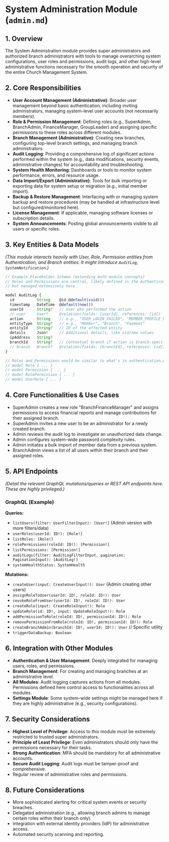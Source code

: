# System Administration Module (`admin.md`)

## 1. Overview

The System Administration module provides super administrators and authorized branch administrators with tools to manage overarching system configurations, user roles and permissions, audit logs, and other high-level administrative functions necessary for the smooth operation and security of the entire Church Management System.

## 2. Core Responsibilities

-   **User Account Management (Administrative)**: Broader user management beyond basic authentication, including inviting administrators, managing system-level user accounts (not necessarily members).
-   **Role & Permission Management**: Defining roles (e.g., SuperAdmin, BranchAdmin, FinanceManager, GroupLeader) and assigning specific permissions to these roles across different modules.
-   **Branch Management (Administrative)**: Creating new branches, configuring top-level branch settings, and managing branch administrators.
-   **Audit Logging**: Providing a comprehensive log of significant actions performed within the system (e.g., data modifications, security events, administrative changes) for accountability and troubleshooting.
-   **System Health Monitoring**: Dashboards or tools to monitor system performance, errors, and resource usage.
-   **Data Import/Export (Administrative)**: Tools for bulk importing or exporting data for system setup or migration (e.g., initial member import).
-   **Backup & Restore Management**: Interfacing with or managing system backup and restore procedures (may be handled at infrastructure level but configured/monitored here).
-   **License Management**: If applicable, managing software licenses or subscription details.
-   **System Announcements**: Posting global announcements visible to all users or specific roles.

## 3. Key Entities & Data Models

*(This module interacts heavily with User, Role, Permission entities from Authentication, and Branch entities. It might introduce `AuditLog`, `SystemNotification`.)*

```typescript
// Example Placeholder Schema (extending Auth module concepts)
// Roles and Permissions are central, likely defined in the Authentication module
// but managed extensively here.

model AuditLog {
  id          String    @id @default(cuid())
  timestamp   DateTime  @default(now())
  userId      String?   // User who performed the action
  // user     User?     @relation(fields: [userId], references: [id])
  action      String    // e.g., "USER_LOGIN_FAILED", "MEMBER_PROFILE_UPDATED", "BRANCH_CREATED"
  entityType  String?   // e.g., "Member", "Branch", "Payment"
  entityId    String?   // ID of the affected entity
  details     Json?     // Additional details, like old/new values
  ipAddress   String?
  branchId    String?   // Contextual branch if action is branch-specific
  // branch   Branch?   @relation(fields: [branchId], references: [id])
}

// Roles and Permissions would be similar to what's in authentication.md
// model Role { ... }
// model Permission { ... }
// model RolePermission { ... }
// model UserRole { ... }
```

## 4. Core Functionalities & Use Cases

-   SuperAdmin creates a new role "BranchFinanceManager" and assigns permissions to access financial reports and manage contributions for their assigned branch.
-   SuperAdmin invites a new user to be an administrator for a newly created branch.
-   Admin reviews the audit log to investigate an unauthorized data change.
-   Admin configures system-wide password complexity rules.
-   Admin initiates a bulk import of member data from a previous system.
-   BranchAdmin views a list of all users within their branch and their assigned roles.

## 5. API Endpoints

*(Detail the relevant GraphQL mutations/queries or REST API endpoints here. These are highly privileged.)*

### GraphQL (Example)

**Queries:**
-   `listUsers(filter: UserFilterInput): [User!]` (Admin version with more filters/data)
-   `userRoles(userId: ID!): [Role!]`
-   `listRoles: [Role!]`
-   `rolePermissions(roleId: ID!): [Permission!]`
-   `listPermissions: [Permission!]`
-   `auditLogs(filter: AuditLogFilterInput, pagination: PaginationInput): [AuditLog!]`
-   `systemHealthStatus: SystemHealth`

**Mutations:**
-   `createUser(input: CreateUserInput!): User` (Admin creating other users)
-   `assignRoleToUser(userId: ID!, roleId: ID!): User`
-   `revokeRoleFromUser(userId: ID!, roleId: ID!): User`
-   `createRole(input: CreateRoleInput!): Role`
-   `updateRole(id: ID!, input: UpdateRoleInput!): Role`
-   `addPermissionToRole(roleId: ID!, permissionId: ID!): Role`
-   `removePermissionFromRole(roleId: ID!, permissionId: ID!): Role`
-   `createBranchAdmin(branchId: ID!, userId: ID!): User` // Specific utility
-   `triggerDataBackup: Boolean`

## 6. Integration with Other Modules

-   **Authentication & User Management**: Deeply integrated for managing users, roles, and permissions.
-   **Branch Management**: For creating and managing branches at an administrative level.
-   **All Modules**: Audit logging captures actions from all modules. Permissions defined here control access to functionalities across all modules.
-   **Settings Module**: Some system-wide settings might be managed here if they are highly administrative (e.g., security configurations).

## 7. Security Considerations

-   **Highest Level of Privilege**: Access to this module must be extremely restricted to trusted super administrators.
-   **Principle of Least Privilege**: Even administrators should only have the permissions necessary for their tasks.
-   **Strong Authentication**: MFA should be mandatory for all administrative accounts.
-   **Secure Audit Logging**: Audit logs must be tamper-proof and comprehensive.
-   Regular review of administrative roles and permissions.

## 8. Future Considerations

-   More sophisticated alerting for critical system events or security breaches.
-   Delegated administration (e.g., allowing branch admins to manage certain roles within their branch only).
-   Integration with external identity providers (IdP) for administrative access.
-   Automated security scanning and reporting.
